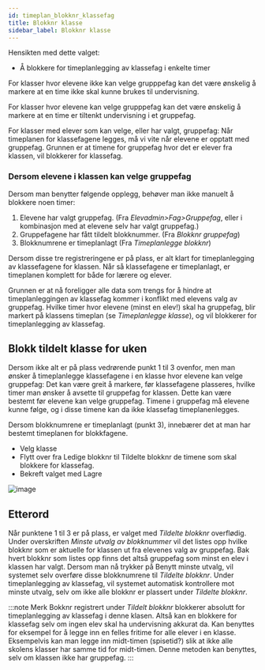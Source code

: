 ```yaml
---
id: timeplan_blokknr_klassefag
title: Blokknr klasse
sidebar_label: Blokknr klasse
---
```


Hensikten med dette valget:

- Å blokkere for timeplanlegging av klassefag i enkelte timer

For klasser hvor elevene ikke kan velge grupppefag kan det være ønskelig å markere at en time ikke skal kunne brukes til undervisning.

For klasser hvor elevene kan velge grupppefag kan det være ønskelig å markere at en time er tiltenkt undervisning i et gruppefag.

For klasser med elever som kan velge, eller har valgt, gruppefag:
Når timeplanen for klassefagene legges, må vi vite når elevene er opptatt med gruppefag. Grunnen er at timene for gruppefag hvor det er elever fra klassen, vil blokkerer for klassefag. 

### Dersom elevene i klassen kan velge gruppefag

Dersom man benytter følgende opplegg, behøver man ikke manuelt å blokkere noen timer:

1. Elevene har valgt gruppefag. (Fra _Elevadmin>Fag>Gruppefag_, eller i kombinasjon med at elevene selv har valgt gruppefag.)
2. Gruppefagene har fått tildelt blokknummer. (Fra _Blokknr gruppefag_)
3. Blokknumrene er timeplanlagt (Fra _Timeplanlegge blokknr_)

Dersom disse tre registreringene er på plass, er alt klart for timeplanlegging av klassefagene for klassen. Når så klassefagene er timeplanlagt, er timeplanen komplett for både for lærere og elever.

Grunnen er at nå foreligger alle data som trengs for å hindre at timeplanleggingen av klassefag kommer i konflikt med elevens valg av gruppefag. Hvilke timer hvor elevene (minst en elev!) skal ha gruppefag, blir markert på klassens timeplan (se _Timeplanlegge klasse_), og vil blokkerer for timeplanlegging av  klassefag.

## Blokk tildelt klasse for uken
Dersom ikke alt er på plass vedrørende punkt 1 til 3 ovenfor, men man ønsker å timeplanlegge klassefagene i en klasse hvor elevene kan velge gruppefag:
Det kan være greit å markere, før klassefagene plasseres, hvilke timer man ønsker å avsette til gruppefag for klassen. Dette kan være bestemt før elevene kan velge gruppefag. Timene i gruppefag må elevene kunne følge, og i disse timene kan da ikke klassefag timeplanenlegges.

Dersom blokknumrene er timeplanlagt (punkt 3), innebærer det at man har bestemt timeplanen for blokkfagene.
- Velg klasse
- Flytt over fra Ledige blokknr til Tildelte blokknr de timene som skal blokkere for klassefag.
- Bekreft valget med Lagre 

![image](https://user-images.githubusercontent.com/80097133/119110333-51dca080-ba22-11eb-8894-2298090e2502.png)

## Etterord
Når punktene 1 til 3 er på plass, er valget med _Tildelte blokknr_ overflødig. Under overskriften _Minste utvalg av blokknummer_ vil det listes opp hvilke blokknr som er aktuelle for klassen ut fra elevenes valg av gruppefag. Bak hvert blokknr som listes opp finns det altså gruppefag som minst en elev i klassen har valgt. 
Dersom man nå trykker på Benytt minste utvalg, vil systemet selv overføre disse blokknumrene til _Tildelte blokknr_. 
Under timeplanlegging av klassefag, vil systemet automatisk kontrollere mot minste utvalg, selv om ikke alle blokknr er plassert under _Tildelte blokknr_.

:::note Merk
Bokknr registrert under _Tildelt blokknr_ blokkerer absolutt for timeplanlegging av klassefag i denne klasen. Altså kan en blokkere for klassefag selv om ingen elev skal ha undervisning akkurat da. Kan benyttes for eksempel for å legge inn en felles fritime for alle elever i en klasse. Eksempelvis kan man legge inn midt-timen (spisetid?) slik at ikke alle skolens klasser har samme tid for midt-timen. Denne metoden kan benyttes, selv om klassen ikke har gruppefag.
:::
